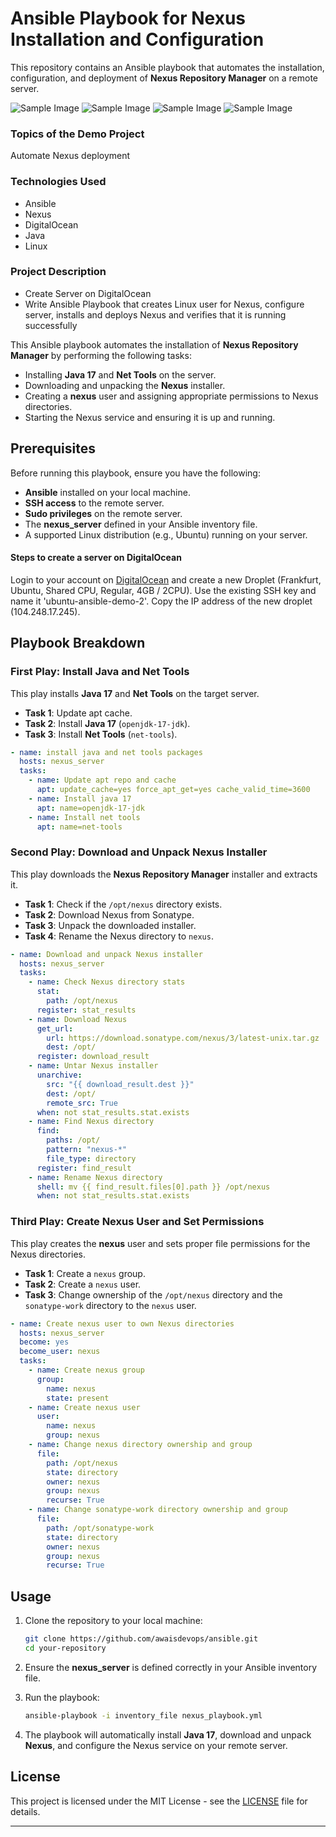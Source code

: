 # Ansible Playbook for Nexus Installation and Configuration

This repository contains an Ansible playbook that automates the installation, configuration, and deployment of **Nexus Repository Manager** on a remote server.

![Sample Image](assets/1.PNG)
![Sample Image](assets/2.PNG)
![Sample Image](assets/3.PNG)
![Sample Image](assets/4.PNG)

### Topics of the Demo Project
Automate Nexus deployment

### Technologies Used
- Ansible
- Nexus
- DigitalOcean
- Java
- Linux

### Project Description
- Create Server on DigitalOcean
- Write Ansible Playbook that creates Linux user for Nexus, configure server, installs and deploys Nexus and verifies that it is running successfully

This Ansible playbook automates the installation of **Nexus Repository Manager** by performing the following tasks:

- Installing **Java 17** and **Net Tools** on the server.
- Downloading and unpacking the **Nexus** installer.
- Creating a **nexus** user and assigning appropriate permissions to Nexus directories.
- Starting the Nexus service and ensuring it is up and running.

## Prerequisites

Before running this playbook, ensure you have the following:

- **Ansible** installed on your local machine.
- **SSH access** to the remote server.
- **Sudo privileges** on the remote server.
- The **nexus_server** defined in your Ansible inventory file.
- A supported Linux distribution (e.g., Ubuntu) running on your server.

#### Steps to create a server on DigitalOcean
Login to your account on [DigitalOcean](https://cloud.digitalocean.com/login) and create a new Droplet (Frankfurt, Ubuntu, Shared CPU, Regular, 4GB / 2CPU). Use the existing SSH key and name it 'ubuntu-ansible-demo-2'. Copy the IP address of the new droplet (104.248.17.245).

## Playbook Breakdown

### First Play: Install Java and Net Tools

This play installs **Java 17** and **Net Tools** on the target server.

- **Task 1**: Update apt cache.
- **Task 2**: Install **Java 17** (`openjdk-17-jdk`).
- **Task 3**: Install **Net Tools** (`net-tools`).

```yaml
- name: install java and net tools packages
  hosts: nexus_server
  tasks:
    - name: Update apt repo and cache
      apt: update_cache=yes force_apt_get=yes cache_valid_time=3600
    - name: Install java 17
      apt: name=openjdk-17-jdk
    - name: Install net tools
      apt: name=net-tools
```

### Second Play: Download and Unpack Nexus Installer

This play downloads the **Nexus Repository Manager** installer and extracts it.

- **Task 1**: Check if the `/opt/nexus` directory exists.
- **Task 2**: Download Nexus from Sonatype.
- **Task 3**: Unpack the downloaded installer.
- **Task 4**: Rename the Nexus directory to `nexus`.

```yaml
- name: Download and unpack Nexus installer
  hosts: nexus_server
  tasks:
    - name: Check Nexus directory stats
      stat:
        path: /opt/nexus
      register: stat_results
    - name: Download Nexus
      get_url:
        url: https://download.sonatype.com/nexus/3/latest-unix.tar.gz
        dest: /opt/
      register: download_result
    - name: Untar Nexus installer
      unarchive:
        src: "{{ download_result.dest }}"
        dest: /opt/
        remote_src: True
      when: not stat_results.stat.exists
    - name: Find Nexus directory
      find:
        paths: /opt/
        pattern: "nexus-*"
        file_type: directory
      register: find_result
    - name: Rename Nexus directory
      shell: mv {{ find_result.files[0].path }} /opt/nexus
      when: not stat_results.stat.exists
```

### Third Play: Create Nexus User and Set Permissions

This play creates the **nexus** user and sets proper file permissions for the Nexus directories.

- **Task 1**: Create a `nexus` group.
- **Task 2**: Create a `nexus` user.
- **Task 3**: Change ownership of the `/opt/nexus` directory and the `sonatype-work` directory to the `nexus` user.

```yaml
- name: Create nexus user to own Nexus directories
  hosts: nexus_server
  become: yes
  become_user: nexus
  tasks:
    - name: Create nexus group
      group:
        name: nexus
        state: present
    - name: Create nexus user
      user:
        name: nexus
        group: nexus
    - name: Change nexus directory ownership and group
      file:
        path: /opt/nexus
        state: directory
        owner: nexus
        group: nexus
        recurse: True
    - name: Change sonatype-work directory ownership and group
      file:
        path: /opt/sonatype-work
        state: directory
        owner: nexus
        group: nexus
        recurse: True
```

## Usage

1. Clone the repository to your local machine:

   ```bash
   git clone https://github.com/awaisdevops/ansible.git
   cd your-repository
   ```

2. Ensure the **nexus_server** is defined correctly in your Ansible inventory file.

3. Run the playbook:

   ```bash
   ansible-playbook -i inventory_file nexus_playbook.yml
   ```

4. The playbook will automatically install **Java 17**, download and unpack **Nexus**, and configure the Nexus service on your remote server.


## License

This project is licensed under the MIT License - see the [LICENSE](LICENSE) file for details.

---
